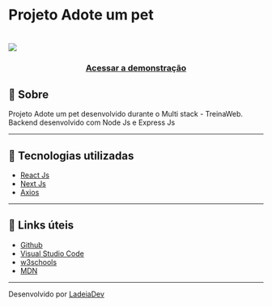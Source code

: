 <h1>Projeto Adote um pet</h1>

<h1>
  <img src="https://ik.imagekit.io/ladeiaDev/2022-06-18-15-32-pets-treina-p06vzwvrm-fladeia.vercel.app_eFwCAG7Dp.png?ik-sdk-version=javascript-1.4.3&updatedAt=1655577242305">
</h1>

<h3 align="center">
  <a href="https://" target="_blank">Acessar a demonstração</a>
</h3>

## 🎫 Sobre

Projeto Adote um pet desenvolvido durante o Multi stack - TreinaWeb. Backend desenvolvido com Node Js e Express Js

---

## 🚀 Tecnologias utilizadas

- [React Js](https://reactjs.org/)
- [Next Js](https://nextjs.org/)
- [Axios](https://axios-http.com/)

---

## 🔗 Links úteis

- [Github](https://github.com/)
- [Visual Studio Code](https://code.visualstudio.com/)
- [w3schools](https://www.w3schools.com/)
- [MDN](https://developer.mozilla.org/)

---

Desenvolvido por [LadeiaDev](https://ladeia.dev.br/)

